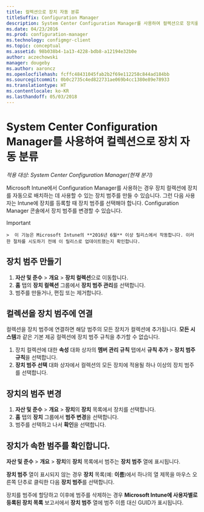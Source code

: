 ```yaml
---
title: 컬렉션으로 장치 자동 분류
titleSuffix: Configuration Manager
description: System Center Configuration Manager를 사용하여 컬렉션으로 장치를 자동으로 분류합니다.
ms.date: 04/23/2016
ms.prod: configuration-manager
ms.technology: configmgr-client
ms.topic: conceptual
ms.assetid: 98b038b4-1a13-4228-bdb8-a12194e32b0e
author: aczechowski
manager: dougeby
ms.author: aaroncz
ms.openlocfilehash: fcffc48431045fab2b2f69e112258c844ad184bb
ms.sourcegitcommit: 0b0c2735c4ed822731ae069b4cc1380e89e78933
ms.translationtype: HT
ms.contentlocale: ko-KR
ms.lasthandoff: 05/03/2018
---
```

# <a name="automatically-categorize-devices-into-collections-with-system-center-configuration-manager"></a>System Center Configuration Manager를 사용하여 컬렉션으로 장치 자동 분류

*적용 대상: System Center Configuration Manager(현재 분기)*

Microsoft Intune에서 Configuration Manager를 사용하는 경우 장치 컬렉션에 장치를 자동으로 배치하는 데 사용할 수 있는 장치 범주를 만들 수 있습니다. 그런 다음 사용자는 Intune에 장치를 등록할 때 장치 범주를 선택해야 합니다. Configuration Manager 콘솔에서 장치 범주를 변경할 수 있습니다.

> [!IMPORTANT]  
    >  이 기능은 Microsoft Intune의 **2016년 6월** 이상 릴리스에서 작동합니다. 이러한 절차를 시도하기 전에 이 릴리스로 업데이트했는지 확인합니다.

## <a name="create-device-categories"></a>장치 범주 만들기

1.  **자산 및 준수** > **개요** > **장치 컬렉션**으로 이동합니다.
2.  **홈** 탭의 **장치 컬렉션** 그룹에서 **장치 범주 관리**를 선택합니다.
3.  범주를 만들거나, 편집 또는 제거합니다.

## <a name="associate-a-collection-with-a-device-category"></a>컬렉션을 장치 범주에 연결

컬렉션을 장치 범주에 연결하면 해당 범주의 모든 장치가 컬렉션에 추가됩니다. **모든 시스템**과 같은 기본 제공 컬렉션에 장치 범주 규칙을 추가할 수 없습니다.

1.  장치 컬렉션에 대한 **속성** 대화 상자의 **멤버 관리 규칙** 탭에서 **규칙 추가** > **장치 범주 규칙**을 선택합니다.
2.  **장치 범주 선택** 대화 상자에서 컬렉션의 모든 장치에 적용될 하나 이상의 장치 범주를 선택합니다.

## <a name="change-the-category-of-a-device"></a>장치의 범주 변경

1.  **자산 및 준수** > **개요** > **장치**의 **장치** 목록에서 장치를 선택합니다.
2.  **홈** 탭의 **장치** 그룹에서 **범주 변경**을 선택합니다.
3.  범주를 선택하고 나서 **확인**을 선택합니다.

## <a name="view-which-category-a-device-belongs-to"></a>장치가 속한 범주를 확인합니다.

**자산 및 준수** > **개요** > **장치**의 **장치** 목록에서 범주는 **장치 범주** 열에 표시됩니다.

**장치 범주** 열이 표시되지 않는 경우 **장치** 목록(예: **이름**)에서 하나의 열 제목을 마우스 오른쪽 단추로 클릭한 다음 **장치 범주**를 선택합니다.

장치를 범주에 할당하고 이후에 범주를 삭제하는 경우 **Microsoft Intune에 사용자별로 등록된 장치 목록** 보고서에서 **장치 범주** 열에 범주 이름 대신 GUID가 표시됩니다.
